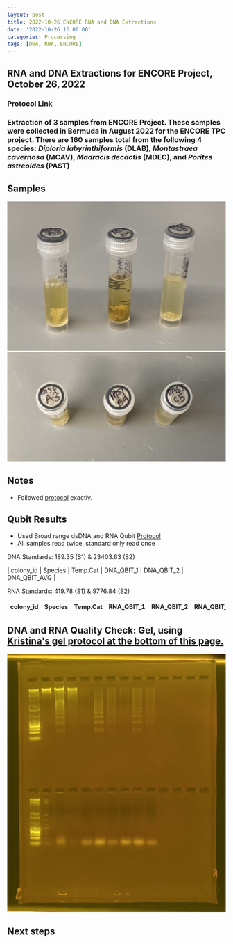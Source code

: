 ```yaml
---
layout: post
title: 2022-10-26 ENCORE RNA and DNA Extractions
date: '2022-10-26 16:00:00'
categories: Processing
tags: [DNA, RNA, ENCORE]
---
```


## RNA and DNA Extractions for ENCORE Project, October 26, 2022

### [Protocol Link](https://zdellaert.github.io/ZD_Putnam_Lab_Notebook/Protocols_Zymo_Quick_DNA_RNA_Miniprep_Plus/)

### Extraction of 3 samples from ENCORE Project. These samples were collected in Bermuda in August 2022 for the ENCORE TPC project. There are 160 samples total from the following 4 species: *Diploria labyrinthiformis* (DLAB), *Montastraea cavernosa* (MCAV), *Madracis decactis* (MDEC), and *Porites astreoides* (PAST)

## Samples


![22022-10-26-tubes.JPG](https://github.com/zdellaert/ZD_Putnam_Lab_Notebook/blob/master/images/samples/2022-10-26-tubes.JPG?raw=true)
![2022-10-26-caps.JPG](https://github.com/zdellaert/ZD_Putnam_Lab_Notebook/blob/master/images/samples/2022-10-26-caps.JPG?raw=true)

## Notes

- Followed [protocol](https://zdellaert.github.io/ZD_Putnam_Lab_Notebook/Protocols_Zymo_Quick_DNA_RNA_Miniprep_Plus/) exactly.


## Qubit Results

- Used Broad range dsDNA and RNA Qubit [Protocol](https://meschedl.github.io/MESPutnam_Open_Lab_Notebook/Qubit-Protocol/)
- All samples read twice, standard only read once

 DNA Standards: 189.35 (S1) & 23403.63 (S2)

| colony_id | Species              | Temp.Cat | DNA_QBIT_1 | DNA_QBIT_2 | DNA_QBIT_AVG |

 RNA Standards: 419.78 (S1) & 9776.84 (S2)

| colony_id | Species              | Temp.Cat | RNA_QBIT_1 | RNA_QBIT_2 | RNA_QBIT_AVG |
|-----------|----------------------|----------|------------|------------|--------------|

## DNA and RNA Quality Check: Gel, using [Kristina's gel protocol at the bottom of this page.](https://zdellaert.github.io/ZD_Putnam_Lab_Notebook/Protocols_Zymo_Quick_DNA_RNA_Miniprep_Plus/)

![2022-10-26-gel.JPG](https://github.com/zdellaert/ZD_Putnam_Lab_Notebook/blob/master/images/gels/2022-10-26-gel.JPG?raw=true)

## Next steps
